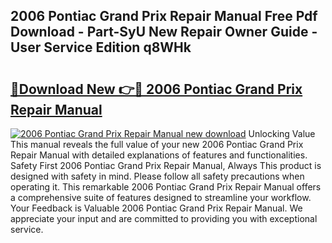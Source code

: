 ## 2006 Pontiac Grand Prix Repair Manual Free Pdf Download - Part-SyU New Repair Owner Guide - User Service Edition q8WHk

# <h2><a href="http://bc45535.oget.top/?id=2006+Pontiac+Grand+Prix+Repair+Manual">🔗Download New 👉🔴 2006 Pontiac Grand Prix Repair Manual</a></h2>

[![2006 Pontiac Grand Prix Repair Manual new download](https://i.imgur.com/5g1atiW.png)](http://bc45535.oget.top/?id=2006+Pontiac+Grand+Prix+Repair+Manual)
Unlocking Value This manual reveals the full value of your new 2006 Pontiac Grand Prix Repair Manual with detailed explanations of features and functionalities. Safety First 2006 Pontiac Grand Prix Repair Manual, Always This product is designed with safety in mind. Please follow all safety precautions when operating it. This remarkable 2006 Pontiac Grand Prix Repair Manual offers a comprehensive suite of features designed to streamline your workflow. Your Feedback is Valuable 2006 Pontiac Grand Prix Repair Manual. We appreciate your input and are committed to providing you with exceptional service.
